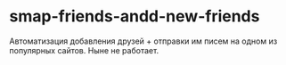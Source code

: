 # smap-friends-andd-new-friends
Автоматизация добавления друзей + отправки им писем на одном из популярных сайтов.
Ныне не работает.
